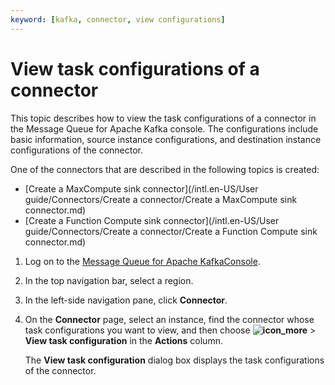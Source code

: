 ```yaml
---
keyword: [kafka, connector, view configurations]
---
```


# View task configurations of a connector

This topic describes how to view the task configurations of a connector in the Message Queue for Apache Kafka console. The configurations include basic information, source instance configurations, and destination instance configurations of the connector.

One of the connectors that are described in the following topics is created:

-   [Create a MaxCompute sink connector](/intl.en-US/User guide/Connectors/Create a connector/Create a MaxCompute sink connector.md)
-   [Create a Function Compute sink connector](/intl.en-US/User guide/Connectors/Create a connector/Create a Function Compute sink connector.md)

1.  Log on to the [Message Queue for Apache KafkaConsole](https://kafka.console.aliyun.com/?spm=a2c4g.11186623.2.22.6bf72638IfKzDm).

2.  In the top navigation bar, select a region.

3.  In the left-side navigation pane, click **Connector**.

4.  On the **Connector** page, select an instance, find the connector whose task configurations you want to view, and then choose **![icon_more](../images/p185678.png)** \> **View task configuration** in the **Actions** column.

    The **View task configuration** dialog box displays the task configurations of the connector.


